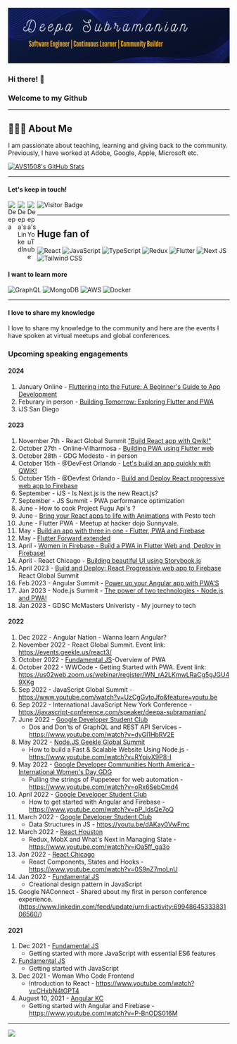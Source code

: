 [![Deepa Subramanian - Developer, community builder, relentless learner](assets/github.gif)](https://deepasubramanian.dev)

### Hi there! 👋 
### Welcome to my Github
---- 
<h2>👩🏽‍💻 About Me</h2>

I am passionate about teaching, learning and giving back to the community. Previously, I have worked at Adobe, Google, Apple, Microsoft etc. 

[![AVS1508's GitHub Stats](https://github-readme-stats.vercel.app/api?username=sdkdeepa&show_icons=true)](https://github.com/sdkdeepa)

----

#### Let's keep in touch!
<a href="https://twitter.com/sdk_deepa">
  <img align="left" alt="Deepa" width="22px"src="https://cdn.jsdelivr.net/npm/simple-icons@v3/icons/twitter.svg" />
</a>
<a href="https://www.linkedin.com/in/sdkdeepa/">
  <img align="left" alt="Deepa's LinkedIn" width="22px" src="https://cdn.jsdelivr.net/npm/simple-icons@v3/icons/linkedin.svg" />
</a>
<a href="https://www.youtube.com/@sdkdeepa/">
  <img align="left" alt="Deepa's YouTube" width="22px" src="https://cdn.jsdelivr.net/npm/simple-icons@v3/icons/youtube.svg" />
</a>

![Visitor Badge](https://visitor-badge.glitch.me/badge?page_id=sdkdeepa.sdk.deepa)

----
<h2>Huge fan of</h2>

![React](https://img.shields.io/badge/react-%2320232a.svg?style=for-the-badge&logo=react&logoColor=%2361DAFB)
![JavaScript](https://img.shields.io/badge/javascript-%23323330.svg?style=for-the-badge&logo=javascript&logoColor=%23F7DF1E)
![TypeScript](https://img.shields.io/badge/typescript-%23007ACC.svg?style=for-the-badge&logo=typescript&logoColor=white)
![Redux](https://img.shields.io/badge/redux-%23593d88.svg?style=for-the-badge&logo=redux&logoColor=white)
![Flutter](https://img.shields.io/badge/Flutter-%2302569B.svg?style=for-the-badge&logo=Flutter&logoColor=white)
![Next JS](https://img.shields.io/badge/Next-black?style=for-the-badge&logo=next.js&logoColor=white)
![Tailwind CSS](https://img.shields.io/badge/tailwindcss-%2338B2AC.svg?style=for-the-badge&logo=tailwind-css&logoColor=white)

#### I want to learn more

![GraphQL](https://img.shields.io/badge/-GraphQL-E10098?style=for-the-badge&logo=graphql&logoColor=white)
![MongoDB](https://img.shields.io/badge/MongoDB-%234ea94b.svg?style=for-the-badge&logo=mongodb&logoColor=white)
![AWS](https://img.shields.io/badge/AWS-%23FF9900.svg?style=for-the-badge&logo=amazon-aws&logoColor=white)
![Docker](https://img.shields.io/badge/docker-%230db7ed.svg?style=for-the-badge&logo=docker&logoColor=white)

----

#### I love to share my knowledge

I love to share my knowledge to the community and here are the events I have spoken at virtual meetups and global conferences.

<h3>Upcoming speaking engagements</h3>

#### 2024
1. January Online - [Fluttering into the Future: A Beginner's Guide to App Development](https://gdg.community.dev/events/details/google-gdg-broward-county-fl-presents-fluttering-into-the-future-a-beginners-guide-to-app-development/)
2. Feburary in person - [Building Tomorrow: Exploring Flutter and PWA](https://www.tracydevs.com/2024/02/building-tomorrow-exploring-flutter-pwa/)
3. iJS San Diego
   
#### 2023
1. November 7th - React Global Summit ["Build React app with Qwik!"](https://events.geekle.us/react24/)
2. October 27th - Online-Vilharmosa - [Building PWA using Flutter web](https://gdg.community.dev/events/details/google-gdg-villahermosa-presents-devfest-2023-tabasco/cohost-gdg-villahermosa)
3. October 28th - GDG Modesto - in person 
4. October 15th - @DevFest Orlando - [Let's build an app quickly with QWIK!](https://orlando.devfestflorida.com/speakers)
5. October 15th - @Devfest Orlando - [Build and Deploy React progressive web app to Firebase](https://orlando.devfestflorida.com/speakers)
6. September - iJS - Is Next.js is the new React.js?
7. September - JS Summit - PWA performance optimization
8. June - How to cook Project Fugu Api's ?
9. June - [Bring your React apps to life with Animations](https://www.linkedin.com/feed/update/urn:li:activity:7076929717806800896?utm_source=share&utm_medium=member_desktop) with Pesto tech
10. June -  Flutter PWA - Meetup at hacker dojo Sunnyvale.
11. May - [Build an app with three in one - Flutter, PWA and Firebase](https://gdg.community.dev/events/details/google-gdg-waterloo-presents-build-and-deploy-flutter-pwa-to-firebase/)
12. May - [Flutter Forward extended](https://gdg.community.dev/events/details/google-gdg-san-jose-presents-flutter-forward-extended-hybrid-event/)
13. April - [Women in Firebase - Build a PWA in Flutter Web and, Deploy in Firebase!](https://www.meetup.com/women-in-firebase/events/291971605/?utm_medium=referral&utm_campaign=share-btn_savedevents_share_modal&utm_source=link)
14. April - React Chicago - [Building beautiful UI using Storybook.js](https://www.meetup.com/react-chicago/events/290500610/)
15. April 2023 - [Build and Deploy: React Progressive web app to Firebase](https://events.geekle.us/react23/) React Global Summit 
16. Feb 2023 - Angular Summit - [Power up your Angular app with PWA'S](https://www.youtube.com/watch?v=9LR6AsdpMOQ&t=479s)
17. Jan 2023 - Node.js Summit - [The power of two technologies - Node.js and PWA!](https://www.youtube.com/watch?v=kNU-nOKrjG8&t=253s)
18. Jan 2023 - GDSC McMasters Univeristy - My journey to tech

#### 2022
1. Dec 2022 - Angular Nation - Wanna learn Angular? 
2. November 2022 - React Global Summit. Event link: https://events.geekle.us/react3/
3. October 2022 - [Fundamental JS](https://www.meetup.com/sandiegojs/events/286559765/)-Overview of PWA
4. October 2022 - WWCode - Getting Started with PWA. Event link: https://us02web.zoom.us/webinar/register/WN_rA2LKmwLRaCg5gJGU49XKg
5. Sep 2022 - JavaScript Global Summit - https://www.youtube.com/watch?v=UzCgGvtoJfo&feature=youtu.be
6. Sep 2022 - International JavaScript New York Conference - https://javascript-conference.com/speaker/deepa-subramanian/
7. June 2022 - [Google Developer Student Club](https://gdsc.community.dev/events/details/developer-student-clubs-conestoga-college-waterloo-campus-presents-dos-and-donts-of-graphql-and-rest-api-services/) 
   - Dos and Don’ts of GraphQL and REST API Services - https://www.youtube.com/watch?v=dyGl1HbRV2E
8. May 2022 - [Node.JS Geekle Global Summit](https://events.geekle.us/nodejs/) 
   - How to build a Fast & Scalable Website Using Node.js - https://www.youtube.com/watch?v=RYpivX9P8-I
9. May 2022 - [Google Developer Communities North America - International Women's Day GDG](https://rsvp.withgoogle.com/events/iwd-northamerica)
   - Pulling the strings of Puppeteer for web automation - https://www.youtube.com/watch?v=oRx6SebCmd4
10. April 2022 - [Google Developer Student Club](https://gdsc.community.dev/events/details/developer-student-clubs-conestoga-college-waterloo-campus-presents-how-to-get-started-with-angular-and-firebase-online-event/)
    - How to get started with Angular and Firebase - https://www.youtube.com/watch?v=pP_ldsQe7oQ
11. March 2022 - [Google Developer Student Club](https://gdsc.community.dev/events/details/developer-student-clubs-conestoga-college-waterloo-campus-presents-js-data-structures-online-event/)
    - Data Structures in JS -  https://youtu.be/dAKay0VwFmc 
12. March 2022 - [React Houston](https://www.meetup.com/Houston-React-Js-Group/events/283828748/)
    - Redux, MobX and What's Next in Managing State - https://www.youtube.com/watch?v=iOa5ff_ga3o
13. Jan 2022 - [React Chicago](https://www.meetup.com/React-Chicago/events/282659282/)
    - React Components, States and Hooks - https://www.youtube.com/watch?v=0S9nZ7moLnU
14. Jan 2022 - [Fundamental JS](https://www.meetup.com/sandiegojs/events/283090494)
    - Creational design pattern in JavaScript 
15. Google NAConnect - Shared about my first in person conference experience.(https://www.linkedin.com/feed/update/urn:li:activity:6994864533383106560/)

#### 2021

1. Dec 2021 - [Fundamental JS](https://www.meetup.com/sandiegojs/events/whwkqsyccqbdc/) 
   - Getting started with more JavaScript with essential ES6 features 
2. [Fundamental JS](https://www.meetup.com/sandiegojs/events/whwkqsyccnbkc/)
    - Getting started with JavaScript
3. Dec 2021 - Woman Who Code Frontend 
    - Introduction to React - https://www.youtube.com/watch?v=CHxbN4tGPT4
4. August 10, 2021 - [Angular KC](https://www.meetup.com/angularkc/events/279845252/)
    - Getting started with Angular and Firebase - https://www.youtube.com/watch?v=P-BnODS016M
   
----

![](https://visitor-badge.glitch.me/badge?page_id=sdkdeepa.sdk.deepa)




